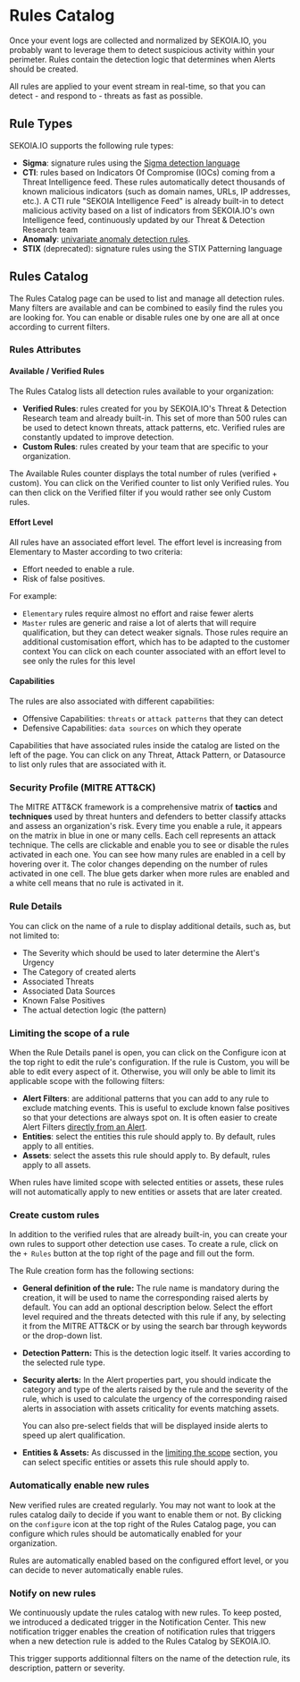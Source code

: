 # Rules Catalog

Once your event logs are collected and normalized by SEKOIA.IO, you probably want to leverage them to detect suspicious activity within your perimeter. Rules contain the detection logic that determines when Alerts should be created.

All rules are applied to your event stream in real-time, so that you can detect - and respond to - threats as fast as possible.

## Rule Types

SEKOIA.IO supports the following rule types:

- **Sigma**: signature rules using the [Sigma detection language](sigma.md)
- **CTI**: rules based on Indicators Of Compromise (IOCs) coming from a Threat Intelligence feed. These rules automatically detect thousands of known malicious indicators (such as domain names, URLs, IP addresses, etc.). A CTI rule "SEKOIA Intelligence Feed" is already built-in to detect malicious activity based on a list of indicators from SEKOIA.IO's own Intelligence feed, continuously updated by our Threat & Detection Research team
- **Anomaly**: [univariate anomaly detection rules](anomaly.md).
- **STIX** (deprecated): signature rules using the STIX Patterning language

## Rules Catalog
The Rules Catalog page can be used to list and manage all detection rules. Many filters are available and can be combined to easily find the rules you are looking for.
You can enable or disable rules one by one are all at once according to current filters.

### Rules Attributes

#### Available / Verified Rules
The Rules Catalog lists all detection rules available to your organization:

- **Verified Rules**: rules created for you by SEKOIA.IO's Threat & Detection Research team and already built-in. This set of more than 500 rules can be used to detect known threats, attack patterns, etc. Verified rules are constantly updated to improve detection.
- **Custom Rules**: rules created by your team that are specific to your organization.

The Available Rules counter displays the total number of rules (verified + custom). You can click on the Verified counter to list only Verified rules. You can then click on the Verified filter if you would rather see only Custom rules.

#### Effort Level

All rules have an associated effort level. The effort level is increasing from Elementary to Master according to two criteria:

- Effort needed to enable a rule.
- Risk of false positives.

For example:

- `Elementary` rules require almost no effort and raise fewer alerts
- `Master` rules are generic and raise a lot of alerts that will require qualification, but they can detect weaker signals. Those rules require an additional customisation effort, which has to be adapted to the customer context
You can click on each counter associated with an effort level to see only the rules for this level

#### Capabilities
The rules are also associated with different capabilities:

- Offensive Capabilities: `threats` or `attack patterns` that they can detect
- Defensive Capabilities: `data sources` on which they operate

Capabilities that have associated rules inside the catalog are listed on the left of the page. You can click on any Threat, Attack Pattern, or Datasource to list only rules that are associated with it.

### Security Profile (MITRE ATT&CK)
The MITRE ATT&CK framework is a comprehensive matrix of **tactics** and **techniques** used by threat hunters and defenders to better classify attacks and assess an organization's risk.
Every time you enable a rule, it appears on the matrix in blue in one or many cells.
Each cell represents an attack technique. The cells are clickable and enable you to see or disable the rules activated in each one.
You can see how many rules are enabled in a cell by hovering over it.
The color changes depending on the number of rules activated in one cell. The blue gets darker when more rules are enabled and a white cell means that no rule is activated in it.

### Rule Details
You can click on the name of a rule to display additional details, such as, but not limited to:

- The Severity which should be used to later determine the Alert's Urgency
- The Category of created alerts
- Associated Threats
- Associated Data Sources
- Known False Positives
- The actual detection logic (the pattern)

### Limiting the scope of a rule

When the Rule Details panel is open, you can click on the Configure icon at the top right to edit the rule's configuration. If the rule is Custom, you will be able to edit every aspect of it. Otherwise, you will only be able to limit its applicable scope with the following filters:

- **Alert Filters**: are additional patterns that you can add to any rule to exclude matching events. This is useful to exclude known false positives so that your detections are always spot on. It is often easier to create Alert Filters [directly from an Alert](../../investigate/alerts/#create-an-alert-filter).
- **Entities**: select the entities this rule should apply to. By default, rules apply to all entities.
- **Assets**: select the assets this rule should apply to. By default, rules apply to all assets.

When rules have limited scope with selected entities or assets, these rules will not automatically apply to new entities or assets that are later created.

### Create custom rules

In addition to the verified rules that are already built-in, you can create your own rules to support other detection use cases. To create a rule, click on the `+ Rules` button at the top right of the page and fill out the form.

The Rule creation form has the following sections:

- **General definition of the rule:**
  The rule name is mandatory during the creation, it will be used to name the corresponding raised alerts by default. You can add an optional description below.
  Select the effort level required and the threats detected with this rule if any, by selecting it from the MITRE ATT&CK or by using the search bar through keywords or the drop-down list.

- **Detection Pattern:**
  This is the detection logic itself. It varies according to the selected rule type.

- **Security alerts:**
  In the Alert properties part, you should indicate the category and type of the alerts raised by the rule and the severity of the rule, which is used to calculate the urgency of the corresponding raised alerts in association with assets criticality for events matching assets.

  You can also pre-select fields that will be displayed inside alerts to speed up alert qualification.

- **Entities & Assets:**
  As discussed in the [limiting the scope](#limiting-the-scope-of-a-rule) section, you can select specific entities or assets this rule should apply to.

### Automatically enable new rules

New verified rules are created regularly. You may not want to look at the rules catalog daily to decide if you want to enable them or not. By clicking on the `configure` icon at the top right of the Rules Catalog page, you can configure which rules should be automatically enabled for your organization.

Rules are automatically enabled based on the configured effort level, or you can decide to never automatically enable rules.

### Notify on new rules

We continuously update the rules catalog with new rules. To keep posted, we introduced a dedicated trigger in the Notification Center.
This new notification trigger enables the creation of notification rules that triggers when a new detection rule is added to the Rules Catalog by SEKOIA.IO.

This trigger supports additionnal filters on the name of the detection rule, its description, pattern or severity.
